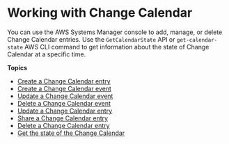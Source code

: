 # Working with Change Calendar<a name="systems-manager-change-calendar-working"></a>

You can use the AWS Systems Manager console to add, manage, or delete Change Calendar entries\. Use the `GetCalendarState` API or `get-calendar-state` AWS CLI command to get information about the state of Change Calendar at a specific time\.

**Topics**
+ [Create a Change Calendar entry](change-calendar-create.md)
+ [Create a Change Calendar event](change-calendar-create-event.md)
+ [Update a Change Calendar event](change-calendar-update-event.md)
+ [Delete a Change Calendar event](change-calendar-delete-event.md)
+ [Update a Change Calendar entry](change-calendar-update.md)
+ [Share a Change Calendar entry](change-calendar-share.md)
+ [Delete a Change Calendar entry](change-calendar-delete.md)
+ [Get the state of the Change Calendar](change-calendar-getstate.md)
